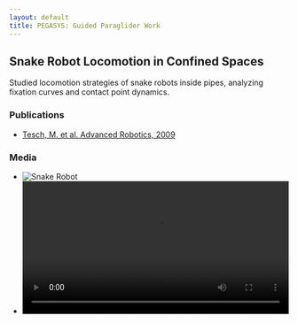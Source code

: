```yaml
---
layout: default
title: PEGASYS: Guided Paraglider Work 
---
```


## Snake Robot Locomotion in Confined Spaces

Studied locomotion strategies of snake robots inside pipes, analyzing fixation curves and contact point dynamics.  

### Publications
- [Tesch, M. et al. Advanced Robotics, 2009](https://www.cs.cmu.edu/~mtesch/publications/Advanced_Robotics_2009.pdf)

### Media
- ![Snake Robot](/assets/images/res1-lab.jpg)
- <video width="100%" controls>
  <source src="/assets/videos/res1.mp4" type="video/mp4">
</video>
